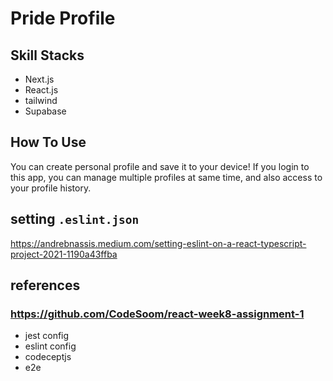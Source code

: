# Pride Profile

## Skill Stacks

* Next.js
* React.js
* tailwind
* Supabase

## How To Use

You can create personal profile and save it to your device!
If you login to this app, you can manage multiple profiles at same time, and also access to your profile history.

## setting `.eslint.json`

<https://andrebnassis.medium.com/setting-eslint-on-a-react-typescript-project-2021-1190a43ffba>

## references

### <https://github.com/CodeSoom/react-week8-assignment-1>

* jest config
* eslint config
* codeceptjs
* e2e
